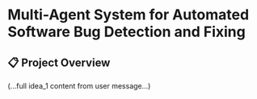 # Multi-Agent System for Automated Software Bug Detection and Fixing

## 📋 Project Overview

(...full idea_1 content from user message...)